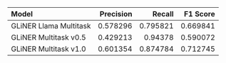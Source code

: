 | Model                  |   Precision |   Recall |   F1 Score |
|:-----------------------|------------:|---------:|-----------:|
| GLiNER Llama Multitask |    0.578296 | 0.795821 |   0.669841 |
| GLiNER Multitask v0.5  |    0.429213 | 0.94378  |   0.590072 |
| GLiNER Multitask v1.0  |    0.601354 | 0.874784 |   0.712745 |